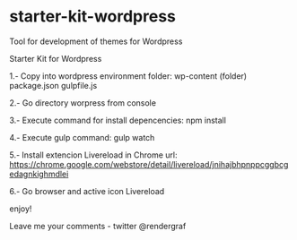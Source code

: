 # starter-kit-wordpress
Tool for development of themes for Wordpress

Starter Kit for Wordpress

1.- Copy into wordpress environment folder:
wp-content (folder)
package.json
gulpfile.js

2.- Go directory worpress from console

3.- Execute command for install depencencies: 
npm install

4.- Execute gulp command:
gulp watch

5.- Install extencion Livereload in Chrome
url: https://chrome.google.com/webstore/detail/livereload/jnihajbhpnppcggbcgedagnkighmdlei

6.- Go browser and active icon Livereload

enjoy!

Leave me your comments -  twitter @rendergraf